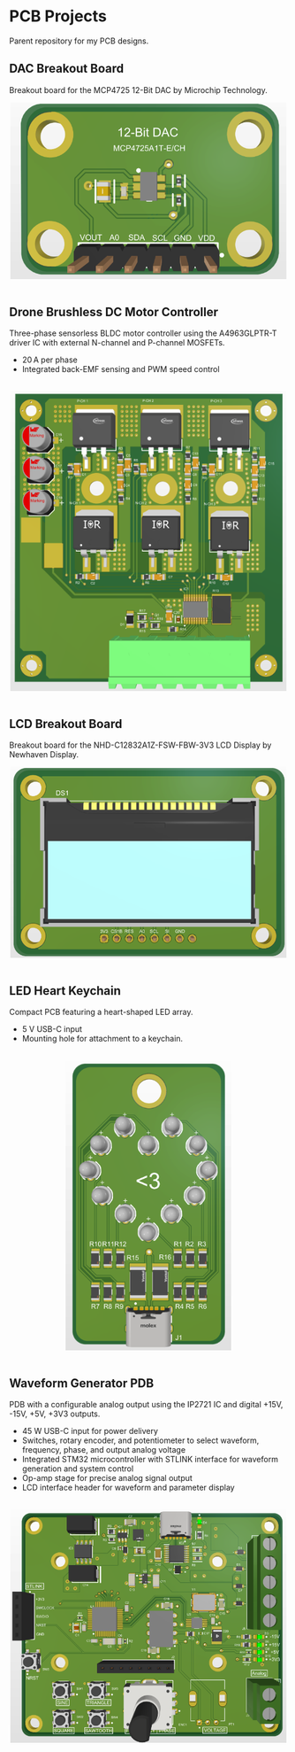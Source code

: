 # PCB Projects
Parent repository for my PCB designs.
<br>

## DAC Breakout Board
Breakout board for the MCP4725 12-Bit DAC by Microchip Technology.
<br>
<div align="left">
  <img src="DAC%20Breakout%20Board/PCB%203D.png" alt="DAC Breakout Board" width="500px" style="display: block; margin-left: auto; margin-right: auto;">
</div>
<br>

## Drone Brushless DC Motor Controller
Three-phase sensorless BLDC motor controller using the A4963GLPTR-T driver IC with external N-channel and P-channel MOSFETs. 
- 20 A per phase
- Integrated back-EMF sensing and PWM speed control
<br>
<div align="left">
  <img src="Drone%20Brushless%20DC%20Motor%20Controller/PCB%203D.png" alt="Drone Brushless DC Motor Controller" width="500px" style="display: block; margin-left: auto; margin-right: auto;">
</div>
<br>

## LCD Breakout Board
Breakout board for the NHD-C12832A1Z-FSW-FBW-3V3 LCD Display by Newhaven Display.
<br>
<div align="left">
  <img src="LCD%20Breakout%20Board/PCB%203D.png" alt="LCD Breakout Board" width="500px" style="display: block; margin-left: auto; margin-right: auto;">
</div>
<br>

## LED Heart Keychain
Compact PCB featuring a heart-shaped LED array.
- 5 V USB-C input
- Mounting hole for attachment to a keychain.
<br>
<div align="left">
  <img src="LED%20Heart%20Keychain/PCB%203D.png" alt="LED Heart Keychain" width="300px" style="display: block; margin-left: auto; margin-right: auto;">
</div>
<br>

## Waveform Generator PDB
PDB with a configurable analog output using the IP2721 IC and digital +15V, -15V, +5V, +3V3 outputs.
- 45 W USB-C input for power delivery
- Switches, rotary encoder, and potentiometer to select waveform, frequency, phase, and output analog voltage
- Integrated STM32 microcontroller with STLINK interface for waveform generation and system control
- Op-amp stage for precise analog signal output
- LCD interface header for waveform and parameter display
<br>
<div align="left">
  <img src="Waveform%20Generator%20PDB/PCB%203D.png" alt="Waveform Generator PDB" width="500px" style="display: block; margin-left: auto; margin-right: auto;">
</div>
<br>